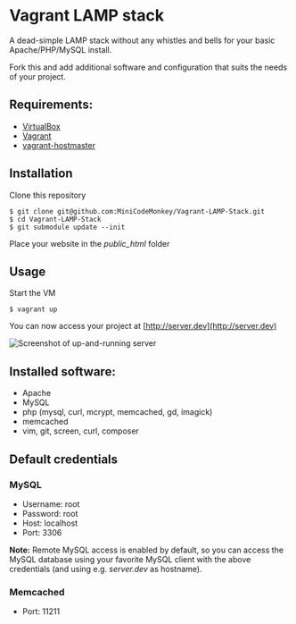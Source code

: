 # Vagrant LAMP stack
A dead-simple LAMP stack without any whistles and bells for your basic Apache/PHP/MySQL install.

Fork this and add additional software and configuration that suits the needs of your project.

## Requirements:
* [VirtualBox](https://www.virtualbox.org)
* [Vagrant](http://vagrantup.com)
* [vagrant-hostmaster](https://github.com/mosaicxm/vagrant-hostmaster)

## Installation
Clone this repository

    $ git clone git@github.com:MiniCodeMonkey/Vagrant-LAMP-Stack.git
    $ cd Vagrant-LAMP-Stack
    $ git submodule update --init

Place your website in the *public_html* folder

## Usage
Start the VM

	$ vagrant up

You can now access your project at [http://server.dev](http://server.dev)

![Screenshot of up-and-running server](http://i.imgur.com/228gQEw.png)

## Installed software:
* Apache
* MySQL
* php (mysql, curl, mcrypt, memcached, gd, imagick)
* memcached
* vim, git, screen, curl, composer

## Default credentials
### MySQL
* Username: root
* Password: root
* Host: localhost
* Port: 3306

**Note:** Remote MySQL access is enabled by default, so you can access the MySQL database using your favorite MySQL client with the above credentials (and using e.g. *server.dev* as hostname).

### Memcached
* Port: 11211
